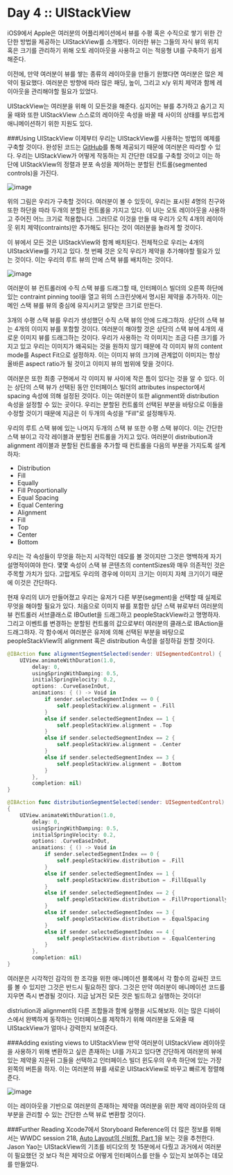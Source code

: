 # Day 4 :: UIStackView
iOS9에서 Apple은 여러분의 어플리케이션에서 뷰를 수평 혹은 수직으로 쌓기 위한 간단한 방법을 제공하는 UIStackView를 소개했다. 이러한 뷰는 그들의 자식 뷰의 위치 혹은 크기를 관리하기 위해 오토 레이아웃을 사용하고 이는 적응형 UI를 구축하기 쉽게 해준다.

이전에, 만약 여러분이 뷰를 쌓는 종류의 레이아웃을 만들기 원했다면 여러분은 많은 제약이 필요했다. 여러분은 방향에 따라 많은 패딩, 높이, 그리고 x/y 위치 제약과 함께 레이아웃을 관리해야할 필요가 있었다.

UIStackView는 여러분을 위해 이 모든것을 해준다. 심지어는 뷰를 추가하고 숨기고 지울 때와 또한 UIStackView 스스로의 레이아웃 속성을 바꿀 때 사이의 상태를 부드럽게 애니메이션하기 위한 지원도 있다.

###Using UIStackView
이제부터 우리는 UIStackView를 사용하는 방법의 예제를 구축할 것이다. 완성된 코드는 [GitHub](https://github.com/shinobicontrols/iOS9-day-by-day/tree/master/04-UIStackView)를 통해 제공되기 때문에 여러분은 따라할 수 있다. 우리는 UIStackView가 어떻게 작동하는 지 간단한 데모를 구축할 것이고 이는 하단에 UIStackView의 정렬과 분포 속성을 제어하는 분할된 컨트롤(segmented controls)을 가진다.

![image](images/4-1.png)

위의 그림은 우리가 구축할 것이다. 여러분이 볼 수 있듯이, 우리는 표시된 4명의 친구와 또한 하단을 따라 두개의 분할된 컨트롤을 가지고 있다. 이 UI는 오토 레이아웃을 사용하고 주어진 어느 크기로 적용합니다. 그러므로 이것을 만들 때 우리가 오직 4개의 레이아웃 위치 제약(contraints)만 추가해도 된다는 것이 여러분을 놀라게 할 것이다.

이 뷰에서 모든 것은 UIStackView와 함께 배치된다. 전체적으로 우리는 4개의 UIStackView를 가지고 있다. 첫 번째 것은 오직 우리가 제약을 추가해야할 필요가 있는 것이다. 이는 우리의 루트 뷰의 안에 스택 뷰를 배치하는 것이다.

![image](images/4-2.png)

여러분이 뷰 컨트롤러에 수직 스택 뷰를 드래그할 때, 인터페이스 빌더의 오른쪽 하단에 있는 contraint pinning tool을 열고 위의 스크린샷에서 명시된 제약을 추가하자. 이는 메인 스택 뷰를 뷰의 중심에 유지시키고 알맞은 크기로 만든다.

3개의 수평 스택 뷰를 우리가 생성했던 수직 스택 뷰의 안에 드래그하자. 상단의 스택 뷰는 4개의 이미지 뷰를 포함할 것이다. 여러분이 해야할 것은 상단의 스택 뷰에 4개의 새로운 이미지 뷰를 드래그하는 것이다. 우리가 사용하는 각 이미지는 조금 다른 크기를 가지고 있고 우리는 이미지가 왜곡되는 것을 원하지 않기 때문에 각 이미지 뷰의 content mode를 Aspect Fit으로 설정하자. 이는 이미지 뷰의 크기에 관계없이 이미지는 항상 올바른 aspect ratio가 될 것이고 이미지 뷰의 범위에 맞을 것이다.

여러분은 또한 최종 구현에서 각 이미지 뷰 사이에 작은 틈이 있다는 것을 알 수 있다. 이는 상단의 스택 뷰가 선택된 동안 인터페이스 빌더의 attributes inspector에서 spacing 속성에 의해 설정된 것이다. 이는 여러분이 또한 alignment와 distribution 속성을 설정할 수 있는 곳이다. 우리는 분할된 컨트롤의 선택된 부분을 바탕으로 이들을 수정할 것이기 때문에 지금은 이 두개의 속성을 "Fill"로 설정해두자.

우리의 루트 스택 뷰에 있는 나머지 두개의 스택 뷰 또한 수평 스택 뷰이다. 이는 간단한 스택 뷰이고 각각 레이블과 분할된 컨트롤을 가지고 있다. 여러분이 distribution과 alignment 레이블과 분할된 컨트롤을 추가할 때 컨트롤을 다음의 부분을 가지도록 설계하자:

* Distribution
* Fill
* Equally
* Fill Proportionally
* Equal Spacing
* Equal Centering
* Alignment
* Fill
* Top
* Center
* Bottom

우리는 각 속성들이 무엇을 하는지 시각적인 데모를 볼 것이지만 그것은 명백하게 자기 설명적이여야 한다. 몇몇 속성이 스택 뷰 콘텐츠의 contentSizes와 매우 의존적인 것은 주목할 가치가 있다. 고맙게도 우리의 경우에 이미지 크기는 이미지 자체 크기이기 때문에 이것은 간단하다.

현재 우리의 UI가 만들어졌고 우리는 유저가 다른 부분(segment)을 선택할 때 실제로 무엇을 해야할 필요가 있다. 처음으로 이미지 뷰를 포함한 상단 스택 뷰로부터 여러분의 뷰 컨트롤러 서브클래스로 IBOutlet을 드래그하고 peopleStackView라고 명명하자. 그리고 이벤트를 변경하는 분할된 컨트롤의 값으로부터 여러분의 클래스로 IBAction을 드래그하자. 각 함수에서 여러분은 유저에 의해 선택된 부분을 바탕으로 peopleStackView의 alignment 혹은 distribution 속성을 설정하길 원할 것이다.

```swift
@IBAction func alignmentSegmentSelected(sender: UISegmentedControl) {	UIView.animateWithDuration(1.0,		delay: 0,		usingSpringWithDamping: 0.5,		initialSpringVelocity: 0.2,		options: .CurveEaseInOut,		animations: { () -> Void in			if sender.selectedSegmentIndex == 0 {				self.peopleStackView.alignment = .Fill			}			else if sender.selectedSegmentIndex == 1 {				self.peopleStackView.alignment = .Top			}			else if sender.selectedSegmentIndex == 2 {				self.peopleStackView.alignment = .Center			}			else if sender.selectedSegmentIndex == 3 {				self.peopleStackView.alignment = .Bottom			}
		},		completion: nil)
}
@IBAction func distributionSegmentSelected(sender: UISegmentedControl){	UIView.animateWithDuration(1.0,		delay: 0,		usingSpringWithDamping: 0.5,		initialSpringVelocity: 0.2,		options: .CurveEaseInOut,		animations: { () -> Void in			if sender.selectedSegmentIndex == 0 {				self.peopleStackView.distribution = .Fill			}			else if sender.selectedSegmentIndex == 1 {				self.peopleStackView.distribution = .FillEqually			}			else if sender.selectedSegmentIndex == 2 {
				self.peopleStackView.distribution = .FillProportionally			}			else if sender.selectedSegmentIndex == 3 {				self.peopleStackView.distribution = .EqualSpacing			}			else if sender.selectedSegmentIndex == 4 {				self.peopleStackView.distribution = .EqualCentering
			} 
		},		completion: nil)}
```

여러분은 시각적인 감각의 한 조각을 위한 애니메이션 블록에서 각 함수의 감싸진 코드를 볼 수 있지만 그것은 반드시 필요하진 않다. 그것은 만약 여러분이 애니메이션 코드를 지우면 즉시 변경될 것이다. 지금 남겨진 모든 것은 빌드하고 실행하는 것이다!

distriution과 alignment의 다른 조합들과 함께 실행을 시도해보자. 이는 많은 디바이스에서 완벽하게 동작하는 인터페이스를 제작하기 위해 여러분을 도와줄 때 UIStackView가 얼마나 강력한지 보여준다.
###Adding existing views to UIStackView
만약 여러분이 UIStackView 레이아웃을 사용하기 위해 변환하고 싶은 존재하는 UI를 가지고 있다면 간단하게 여러분의 뷰에 있는 제약을 지운뒤 그들을 선택하고 인터페이스 빌더 윈도우의 우측 하단에 있는 가장 왼쪽의 버튼을 하자. 이는 여러분의 뷰를 새로운 UIStackView로 바꾸고 빠르게 정렬해준다.

![image](images/4-3.png)이는 레이아웃을 기반으로 여러분의 존재하는 제약을 여러분을 위한 제약 레이아웃의 대부분을 관리할 수 있는 간단한 스택 뷰로 변환할 것이다.###Further Reading
Xcode7에서 Storyboard Reference의 더 많은 정보를 위해서는 WWDC session 218, [Auto Layout의 신비함, Part 1](https://developer.apple.com/videos/play/wwdc2015-215/)을 보는 것을 추천한다. Jason Yao는 UIStackView의 기초를 비디오의 첫 15분에서 다뤘고 과거에서 여러분이 필요했던 것 보다 적은 제약으로 어떻게 인터페이스를 만들 수 있는지 보여주는 데모를 만들었다.